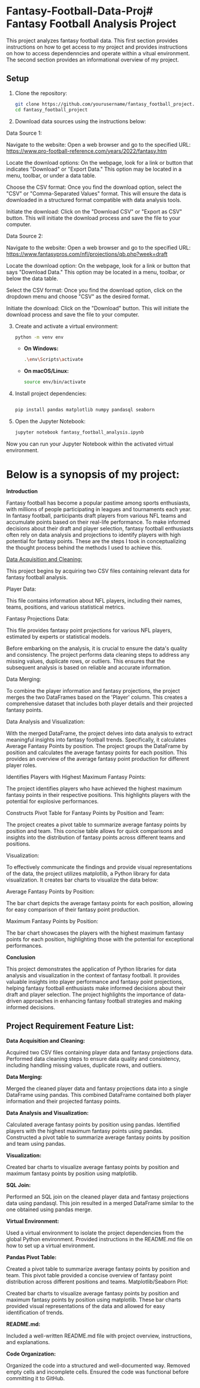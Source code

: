 # Fantasy-Football-Data-Proj# Fantasy Football Analysis Project

This project analyzes fantasy football data. This first section provides instructions on how to get
access to my project and provides instructions on how to access dependenncies and operate within
a vitual environment. The second section provides an informational overview of my project.

## Setup

1. Clone the repository:

    ```bash
    git clone https://github.com/yourusername/fantasy_football_project.git
    cd fantasy_football_project
    ```


2. Download data sources using the instructions below:

Data Source 1:

Navigate to the website: Open a web browser and go to the specified URL: https://www.pro-football-reference.com/years/2022/fantasy.htm

Locate the download options: On the webpage, look for a link or button that indicates "Download" or "Export Data." This option may be located in a menu, toolbar, or under a data table.

Choose the CSV format: Once you find the download option, select the "CSV" or "Comma-Separated Values" format. This will ensure the data is downloaded in a structured format compatible with data analysis tools.

Initiate the download: Click on the "Download CSV" or "Export as CSV" button. This will initiate the download process and save the file to your computer.


Data Source 2:

Navigate to the website: Open a web browser and go to the specified URL: https://www.fantasypros.com/nfl/projections/qb.php?week=draft

Locate the download option: On the webpage, look for a link or button that says "Download Data." This option may be located in a menu, toolbar, or below the data table.

Select the CSV format: Once you find the download option, click on the dropdown menu and choose "CSV" as the desired format.

Initiate the download: Click on the "Download" button. This will initiate the download process and save the file to your computer.






3. Create and activate a virtual environment:

    ```bash
    python -m venv env
    ```

    - **On Windows:**
        ```bash
        .\env\Scripts\activate
        ```

    - **On macOS/Linux:**
        ```bash
        source env/bin/activate
        ```

4. Install project dependencies:

    ```bash
    
    pip install pandas matplotlib numpy pandasql seaborn

    ```

5. Open the Jupyter Notebook:

    ```bash
    jupyter notebook fantasy_football_analysis.ipynb
    ```

Now you can run your Jupyter Notebook within the activated virtual environment.


# Below is a synopsis of my project:  

**Introduction**

Fantasy football has become a popular pastime among sports enthusiasts, with millions of people participating in leagues and tournaments each year. In fantasy football, participants draft players from various NFL teams and accumulate points based on their real-life performance. To make informed decisions about their draft and player selection, fantasy football enthusiasts often rely on data analysis and projections to identify players with high potential for fantasy points. These are the steps I took in conceptualizing the thought process behind the methods I used to achieve this.


<u>Data Acquisition and Cleaning:</u>

This project begins by acquiring two CSV files containing relevant data for fantasy football analysis.

Player Data: 

This file contains information about NFL players, including their names, teams, positions, and various statistical metrics.

Fantasy Projections Data: 

This file provides fantasy point projections for various NFL players, estimated by experts or statistical models.

Before embarking on the analysis, it is crucial to ensure the data's quality and consistency. The project performs data cleaning steps to address any missing values, duplicate rows, or outliers. This ensures that the subsequent analysis is based on reliable and accurate information.

Data Merging:

To combine the player information and fantasy projections, the project merges the two DataFrames based on the 'Player' column. This creates a comprehensive dataset that includes both player details and their projected fantasy points.

Data Analysis and Visualization:

With the merged DataFrame, the project delves into data analysis to extract meaningful insights into fantasy football trends. Specifically, it calculates Average Fantasy Points by position. The project groups the DataFrame by position and calculates the average fantasy points for each position. This provides an overview of the average fantasy point production for different player roles.

Identifies Players with Highest Maximum Fantasy Points: 

The project identifies players who have achieved the highest maximum fantasy points in their respective positions. This highlights players with the potential for explosive performances.

Constructs Pivot Table for Fantasy Points by Position and Team:

The project creates a pivot table to summarize average fantasy points by position and team. This concise table allows for quick comparisons and insights into the distribution of fantasy points across different teams and positions.

Visualization:

To effectively communicate the findings and provide visual representations of the data, the project utilizes matplotlib, a Python library for data visualization. It creates bar charts to visualize the data below:

Average Fantasy Points by Position:

The bar chart depicts the average fantasy points for each position, allowing for easy comparison of their fantasy point production.

Maximum Fantasy Points by Position: 

The bar chart showcases the players with the highest maximum fantasy points for each position, highlighting those with the potential for exceptional performances.

**Conclusion**

This project demonstrates the application of Python libraries for data analysis and visualization in the context of fantasy football. It provides valuable insights into player performance and fantasy point projections, helping fantasy football enthusiasts make informed decisions about their draft and player selection. The project highlights the importance of data-driven approaches in enhancing fantasy football strategies and making informed decisions.


## Project Requirement Feature List:

**Data Acquisition and Cleaning:**

Acquired two CSV files containing player data and fantasy projections data.
Performed data cleaning steps to ensure data quality and consistency, including handling missing values, duplicate rows, and outliers.

**Data Merging:**

Merged the cleaned player data and fantasy projections data into a single DataFrame using pandas.
This combined DataFrame contained both player information and their projected fantasy points.

**Data Analysis and Visualization:**

Calculated average fantasy points by position using pandas.
Identified players with the highest maximum fantasy points using pandas.
Constructed a pivot table to summarize average fantasy points by position and team using pandas.

**Visualization:**

Created bar charts to visualize average fantasy points by position and maximum fantasy points by position using matplotlib.

**SQL Join:**

Performed an SQL join on the cleaned player data and fantasy projections data using pandasql.
This join resulted in a merged DataFrame similar to the one obtained using pandas merge.

**Virtual Environment:**

Used a virtual environment to isolate the project dependencies from the global Python environment.
Provided instructions in the README.md file on how to set up a virtual environment.

**Pandas Pivot Table:**

Created a pivot table to summarize average fantasy points by position and team.
This pivot table provided a concise overview of fantasy point distribution across different positions and teams.
Matplotlib/Seaborn Plot:

Created bar charts to visualize average fantasy points by position and maximum fantasy points by position using matplotlib.
These bar charts provided visual representations of the data and allowed for easy identification of trends.

**README.md:**

Included a well-written README.md file with project overview, instructions, and explanations.

**Code Organization:**

Organized the code into a structured and well-documented way.
Removed empty cells and incomplete cells.
Ensured the code was functional before committing it to GitHub.
